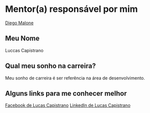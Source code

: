 # Mentor(a) responsável por mim

[Diego Malone](/mentores/perfis/diegomalone.md)

## Meu Nome

Luccas Capistrano

## Qual meu sonho na carreira?

Meu sonho de carreira é ser referência na área de desenvolvimento.

## Alguns links para me conhecer melhor

[Facebook de Lucas Capistrano](https://www.facebook.com/lucas.capistrano.7)
[LinkedIn de Lucas Capistrano](https://br.linkedin.com/in/lucascapistrano)  
